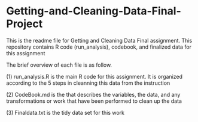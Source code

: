 # Getting-and-Cleaning-Data-Final-Project

This is the readme file for Getting and Cleaning Data Final assignment.
This repository contains R code (run_analysis), codebook, and finalized
data for this assignment 

The brief overview of each file is as follow. 

(1) run_analysis.R is the main R code for this assignment. It is organized
according to the 5 steps in cleanning this data from the instruction

(2) CodeBook.md is the that describes the variables, the data, and 
any transformations or work that have been performed to clean up the data

(3) Finaldata.txt is the tidy data set for this work 
